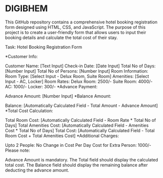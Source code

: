 # DIGIBHEM
This GitHub repository contains a comprehensive hotel booking registration form designed using HTML, CSS, and JavaScript. The purpose of this project is to create a user-friendly form that allows users to input their booking details and calculate the total cost of their stay.

Task: Hotel Booking Registration Form

*Customer Info:

Customer Name: [Text Input]
Check-in Date: [Date Input]
Total No of Days: [Number Input]
Total No of Persons: [Number Input]
Room Information:
Room Type: [Select Input - Delux Room, Suite Room]
Amenities: [Select Input - AC, Locker]
Room Rates:
Delux Room: 2500/-
Suite Room: 4000/-
AC: 1000/-
Locker: 300/-
*Advance Payment:

Advance Amount: [Number Input]
*Balance Amount:

Balance: [Automatically Calculated Field - Total Amount - Advance Amount]
*Total Cost Calculation:

Total Room Cost: [Automatically Calculated Field - Room Rate * Total No of Days]
Total Amenities Cost: [Automatically Calculated Field - Amenities Cost * Total No of Days]
Total Cost: [Automatically Calculated Field - Total Room Cost + Total Amenities Cost]
*Additional Charges:

Upto 2 People: No Change in Cost
Per Day Cost for Extra Person: 1000/-
Please note:

Advance Amount is mandatory.
The Total field should display the calculated total cost.
The Balance field should display the remaining balance after deducting the advance amount.
